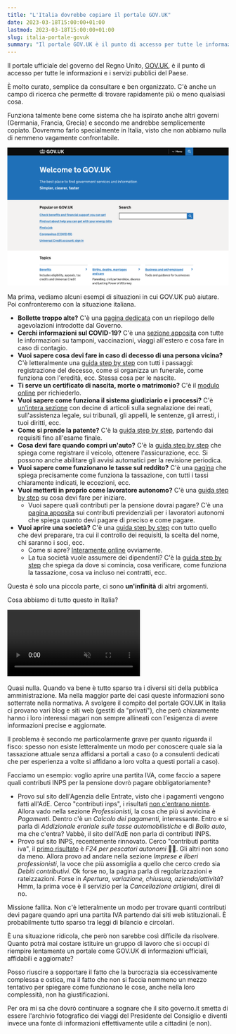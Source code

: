 ```yaml
---
title: "L'Italia dovrebbe copiare il portale GOV.UK"
date: 2023-03-18T15:00:00+01:00
lastmod: 2023-03-18T15:00:00+01:00
slug: italia-portale-govuk
summary: "Il portale GOV.UK è il punto di accesso per tutte le informazioni e i servizi pubblici del Paese. In Italia non abbiamo nulla di vagamente simile, purtroppo."
---
```


<style type="text/css">
@media screen and (max-width: 500px) {
  .post-content img, .post-content video {
    width: 100% !important;
  }
}
</style>

Il portale ufficiale del governo del Regno Unito, [GOV.UK](https://www.gov.uk/), è il punto di accesso per tutte le informazioni e i servizi pubblici del Paese.

È molto curato, semplice da consultare e ben organizzato. C'è anche un campo di ricerca che permette di trovare rapidamente più o meno qualsiasi cosa.

Funziona talmente bene come sistema che ha ispirato anche altri governi (Germania, Francia, Grecia) e secondo me andrebbe semplicemente copiato. Dovremmo farlo specialmente in Italia, visto che non abbiamo nulla di nemmeno vagamente confrontabile.

<img src="govuk.png" loading="lazy" alt="Screenshot della homepage del sito web GOV.UK.">

Ma prima, vediamo alcuni esempi di situazioni in cui GOV.UK può aiutare. Poi confronteremo con la situazione italiana.

- **Bollette troppo alte?** C'è una [pagina dedicata](https://www.gov.uk/get-help-energy-bills) con un riepilogo delle agevolazioni introdotte dal Governo.
- **Cerchi informazioni sul COVID-19?** C'è una [sezione apposita](https://www.gov.uk/coronavirus) con tutte le informazioni su tamponi, vaccinazioni, viaggi all'estero e cosa fare in caso di contagio.
- **Vuoi sapere cosa devi fare in caso di decesso di una persona vicina?** C'è letteralmente una [guida step by step](https://www.gov.uk/when-someone-dies) con tutti i passaggi: registrazione del decesso, come si organizza un funerale, come funziona con l'eredità, ecc. Stessa cosa per le nascite.
- **Ti serve un certificato di nascita, morte o matrimonio?** C'è il [modulo online](https://www.gov.uk/order-copy-birth-death-marriage-certificate) per richiederlo.
- **Vuoi sapere come funziona il sistema giudiziario e i processi?** C'è [un'intera sezione](https://www.gov.uk/browse/justice) con decine di articoli sulla segnalazione dei reati, sull'assistenza legale, sui tribunali, gli appelli, le sentenze, gli arresti, i tuoi diritti, ecc.
- **Come si prende la patente?** C'è la [guida step by step](https://www.gov.uk/learn-to-drive-a-car), partendo dai requisiti fino all'esame finale.
- **Cosa devi fare quando compri un'auto?** C'è la [guida step by step](https://www.gov.uk/buy-a-vehicle) che spiega come registrare il veicolo, ottenere l'assicurazione, ecc. Si possono anche abilitare gli avvisi automatici per la revisione periodica.
- **Vuoi sapere come funzionano le tasse sul reddito?** C'è una [pagina](https://www.gov.uk/income-tax-rates) che spiega precisamente come funziona la tassazione, con tutti i tassi chiaramente indicati, le eccezioni, ecc.
- **Vuoi metterti in proprio come lavoratore autonomo?** C'è una [guida step by step](https://www.gov.uk/set-up-self-employed) su cosa devi fare per iniziare.
  - Vuoi sapere quali contributi per la pensione dovrai pagare? C'è una [pagina apposita](https://www.gov.uk/self-employed-national-insurance-rates) sui contributi previdenziali per i lavoratori autonomi che spiega quanto devi pagare di preciso e come pagare.
- **Vuoi aprire una società?** C'è una [guida step by step](https://www.gov.uk/set-up-limited-company) con tutto quello che devi preparare, tra cui il controllo dei requisiti, la scelta del nome, chi saranno i soci, ecc.
  - Come si apre? [Interamente online](https://www.youtube.com/watch?v=LuWpx9ELU0Y) ovviamente.
  - La tua società vuole assumere dei dipendenti? C'è la [guida step by step](https://www.gov.uk/get-ready-to-employ-someone) che spiega da dove si comincia, cosa verificare, come funziona la tassazione, cosa va incluso nei contratti, ecc.

Questa è solo una piccola parte, ci sono **un'infinità** di altri argomenti.

Cosa abbiamo di tutto questo in Italia?

<video autoplay muted loop playsinline style="width: 60%; margin-left: 0">
    <source src="/meme/laugh-spit.mp4" type="video/mp4">
</video>

Quasi nulla. Quando va bene è tutto sparso tra i diversi siti della pubblica amministrazione. Ma nella maggior parte dei casi queste informazioni sono sotterrate nella normativa. A svolgere il compito del portale GOV.UK in Italia ci provano vari blog e siti web (gestiti da "privati"), che però chiaramente hanno i loro interessi magari non sempre allineati con l'esigenza di avere informazioni precise e aggiornate.

Il problema è secondo me particolarmente grave per quanto riguarda il fisco: spesso non esiste letteralmente un modo per conoscere quale sia la tassazione attuale senza affidarsi a portali a caso (o a consulenti dedicati che per esperienza a volte si affidano a loro volta a questi portali a caso).

Facciamo un esempio: voglio aprire una partita IVA, come faccio a sapere quali contributi INPS per la pensione dovrò pagare obbligatoriamente?
- Provo sul sito dell'Agenzia delle Entrate, visto che i pagamenti vengono fatti all'AdE. Cerco "contributi inps", i risultati [non c'entrano niente](https://archive.is/R1Aba). Allora vado nella sezione *Professionisti*, la cosa che più si avvicina è *Pagamenti*. Dentro c'è un *Calcolo dei pagamenti*, interessante. Entro e si parla di *Addizionale erariale sulle tasse automobilistiche* e di *Bollo auto*, ma che c'entra? Vabbè, il sito dell'AdE non parla di contributi INPS.
- Provo sul sito INPS, recentemente rinnovato. Cerco "contributi partita iva", il [primo risultato](https://archive.is/KQ5l5) è *F24 per pescatori autonomi* 🤦‍♂️. Gli altri non sono da meno. Allora provo ad andare nella sezione *Imprese e liberi professionisti*, la voce che più assomiglia a quello che cerco credo sia *Debiti contributivi*. Ok forse no, la pagina parla di regolarizzazioni e rateizzazioni. Forse in *Apertura, variazione, chiusura, azienda/attività*? Hmm, la prima voce è il servizio per la *Cancellazione artigiani*, direi di no.

Missione fallita. Non c'è letteralmente un modo per trovare quanti contributi devi pagare quando apri una partita IVA partendo dai siti web istituzionali. È probabilmente tutto sparso tra leggi di bilancio e circolari.

È una situazione ridicola, che però non sarebbe così difficile da risolvere. Quanto potrà mai costare istituire un gruppo di lavoro che si occupi di riempire lentamente un portale come GOV.UK di informazioni ufficiali, affidabili e aggiornate?

Posso riuscire a sopportare il fatto che la burocrazia sia eccessivamente complessa e ostica, ma il fatto che non si faccia nemmeno un mezzo tentativo per spiegare come funzionano le cose, anche nella loro complessità, non ha giustificazioni.

Per ora mi sa che dovrò continuare a sognare che il sito governo.it smetta di essere l'archivio fotografico dei viaggi del Presidente del Consiglio e diventi invece una fonte di informazioni effettivamente utile a cittadini (e non).
